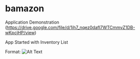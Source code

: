 # bamazon 

Application Demonstration (https://drive.google.com/file/d/1ih7_nqez0dafI7WTCmmvZ1DB-wKpcjHP/view)

App Started with Inventory List

Format: ![Alt Text](https://raw.github.com/Sunny-Liao/bamazon/master/mysql.png)

